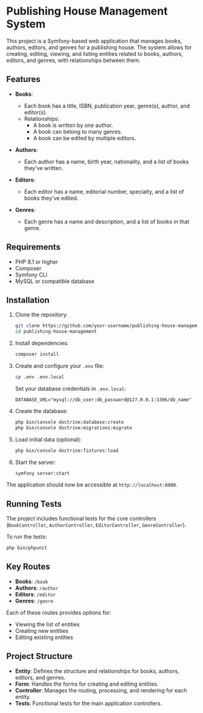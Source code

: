 # Publishing House Management System

This project is a Symfony-based web application that manages books, authors, editors, and genres for a publishing house.
The system allows for creating, editing, viewing, and listing entities related to books, authors, editors, and genres,
with relationships between them.

## Features

- **Books**:
    - Each book has a title, ISBN, publication year, genre(s), author, and editor(s).
    - Relationships:
        - A book is written by one author.
        - A book can belong to many genres.
        - A book can be edited by multiple editors.

- **Authors**:
    - Each author has a name, birth year, nationality, and a list of books they've written.

- **Editors**:
    - Each editor has a name, editorial number, specialty, and a list of books they've edited.

- **Genres**:
    - Each genre has a name and description, and a list of books in that genre.

## Requirements

- PHP 8.1 or higher
- Composer
- Symfony CLI
- MySQL or compatible database

## Installation

1. Clone the repository:

    ```bash
    git clone https://github.com/your-username/publishing-house-management.git
    cd publishing-house-management
    ```

2. Install dependencies:

    ```bash
    composer install
    ```

3. Create and configure your `.env` file:

    ```bash
    cp .env .env.local
    ```

   Set your database credentials in `.env.local`:

    ```
    DATABASE_URL="mysql://db_user:db_password@127.0.0.1:3306/db_name"
    ```

4. Create the database:

    ```bash
    php bin/console doctrine:database:create
    php bin/console doctrine:migrations:migrate
    ```

5. Load initial data (optional):

    ```bash
    php bin/console doctrine:fixtures:load
    ```

6. Start the server:

    ```bash
    symfony server:start
    ```

The application should now be accessible at `http://localhost:8000`.

## Running Tests

The project includes functional tests for the core controllers (`BookController`, `AuthorController`,
`EditorController`, `GenreController`).

To run the tests:

```bash
php bin/phpunit
```

## Key Routes

- **Books**: `/book`
- **Authors**: `/author`
- **Editors**: `/editor`
- **Genres**: `/genre`

Each of these routes provides options for:

- Viewing the list of entities
- Creating new entities
- Editing existing entities

## Project Structure

- **Entity**: Defines the structure and relationships for books, authors, editors, and genres.
- **Form**: Handles the forms for creating and editing entities.
- **Controller**: Manages the routing, processing, and rendering for each entity.
- **Tests**: Functional tests for the main application controllers.